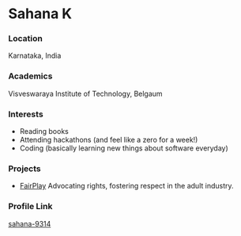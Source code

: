 # Sahana K

### Location

Karnataka, India

### Academics

Visveswaraya Institute of Technology, Belgaum

### Interests

- Reading books
- Attending hackathons (and feel like a zero for a week!)
- Coding (basically learning new things about software everyday)

### Projects

- [FairPlay](https://github.com/sahana-9314/FairPlay-RV-Hack) Advocating rights, fostering respect in the adult industry.

### Profile Link

[sahana-9314](https://github.com/sahana-9314)